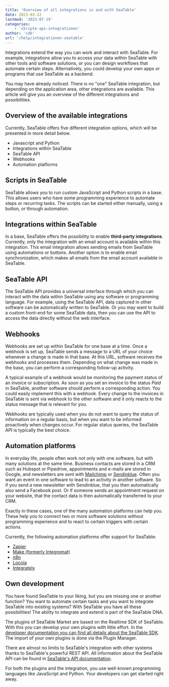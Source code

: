 ```yaml
---
title: 'Overview of all integrations in and with SeaTable'
date: 2023-03-22
lastmod: '2023-07-19'
categories:
    - 'skripte-api-integrationen'
author: 'cdb'
url: '/help/integrationen-seatable'
---
```


Integrations extend the way you can work and interact with SeaTable. For example, integrations allow you to access your data within SeaTable with other tools and software solutions, or you can design workflows that automate certain steps. Alternatively, you could develop your own apps or programs that use SeaTable as a backend.

You may have already noticed. There is no "one" SeaTable integration, but depending on the application area, other integrations are available. This article will give you an overview of the different integrations and possibilities.

## Overview of the available integrations

Currently, SeaTable offers five different integration options, which will be presented in more detail below.

- Javascript and Python
- Integrations within SeaTable
- SeaTable API
- Webhooks
- Automation platforms

## Scripts in SeaTable

SeaTable allows you to run custom JavaScript and Python scripts in a base. This allows users who have some programming experience to automate steps or recurring tasks. The scripts can be started either manually, using a button, or through automation.

## Integrations within SeaTable

In a base, SeaTable offers the possibility to enable **third-party integrations**. Currently, only the integration with an email account is available within this integration. This email integration allows sending emails from SeaTable using automations or buttons. Another option is to enable email synchronization, which makes all emails from the email account available in SeaTable.

## SeaTable API

The SeaTable API provides a universal interface through which you can interact with the data within SeaTable using any software or programming language. For example, using the SeaTable API, data captured in other software can be automatically written to SeaTable. Or you may want to build a custom front-end for some SeaTable data, then you can use the API to access the data directly without the web interface.

## Webhooks

Webhooks are set up within SeaTable for one base at a time. Once a webhook is set up, SeaTable sends a message to a URL of your choice whenever a change is made in that base. At this URL, software receives the webhooks and processes them. Depending on what change was made in the base, you can perform a corresponding follow-up activity.

A typical example of a webhook would be monitoring the payment status of an invoice or subscription. As soon as you set an invoice to the status _Paid_ in SeaTable, another software should perform a corresponding action. You could easily implement this with a webhook. Every change to the invoices in SeaTable is sent via webhook to the other software and it only reacts to the status message that is relevant for you.

Webhooks are typically used when you do not want to query the status of information on a regular basis, but when you want to be informed proactively when changes occur. For regular status queries, the SeaTable API is typically the best choice.

## Automation platforms

In everyday life, people often work not only with one software, but with many solutions at the same time. Business contacts are stored in a CRM such as Hubspot or Pipedrive, appointments and e-mails are stored in Google, and newsletters are sent with [Mailchimp](https://mailchimp.com/) or [Sendinblue](https://de.sendinblue.com/). Often you want an event in one software to lead to an activity in another software. So if you send a new newsletter with Sendinblue, that you then automatically also send a Facebook post. Or if someone sends an appointment request on your website, that the contact data is then automatically transferred to your CRM.

Exactly in these cases, one of the many automation platforms can help you. These help you to connect two or more software solutions without programming experience and to react to certain triggers with certain actions.

Currently, the following automation platforms offer support for SeaTable:

- [Zapier](https://zapier.com/apps/seatable/integrations)
- [Make (formerly Integromat)](https://www.make.com/en/integrations/seatable)
- [n8n](https://n8n.io/integrations/seatable/)
- [Locoia](https://www.locoia.com/connector/seatable-integration)
- [Integrately](https://integrately.com/integrations/seatable)

## Own development

You have found SeaTable to your liking, but you are missing one or another function? You want to automate certain tasks and you want to integrate SeaTable into existing systems? With SeaTable you have all these possibilities! The ability to integrate and extend is part of the SeaTable DNA.

The plugins of SeaTable Market are based on the Realtime SDK of SeaTable. With this you can develop your own plugins with little effort. In the [developer documentation you can find all details about the SeaTable SDK](https://developer.seatable.com). The import of your own plugins is done via the Plugin Manager.

There are almost no limits to SeaTable's integration with other systems thanks to SeaTable's powerful REST API. All information about the SeaTable API can be found in [SeaTable's API documentation](https://api.seatable.com).

For both the plugins and the integration, you use well-known programming languages like JavaScript and Python. Your developers can get started right away.
